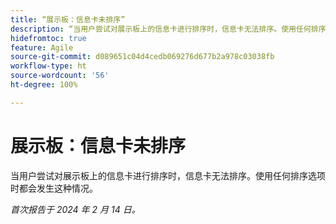 ```yaml
---
title: “展示板：信息卡未排序”
description: “当用户尝试对展示板上的信息卡进行排序时，信息卡无法排序。使用任何排序选项时都会发生这种情况。”
hidefromtoc: true
feature: Agile
source-git-commit: d089651c04d4cedb069276d677b2a978c03038fb
workflow-type: ht
source-wordcount: '56'
ht-degree: 100%

---
```



# 展示板：信息卡未排序

当用户尝试对展示板上的信息卡进行排序时，信息卡无法排序。使用任何排序选项时都会发生这种情况。

_首次报告于 2024 年 2 月 14 日。_
